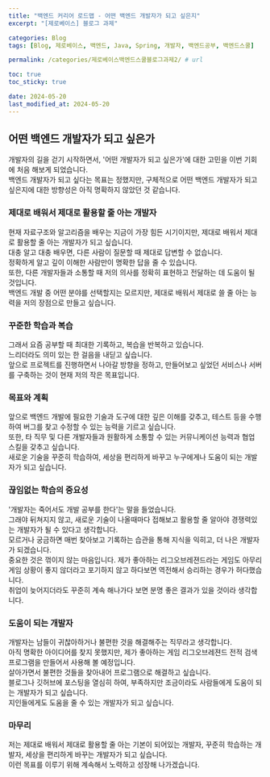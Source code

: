 ```yaml
---
title: "백엔드 커리어 로드맵 - 어떤 백엔드 개발자가 되고 싶은지"
excerpt: "[제로베이스] 블로그 과제"

categories: Blog
tags: [Blog, 제로베이스, 백엔드, Java, Spring, 개발자, 백엔드공부, 백엔드스쿨]

permalink: /categories/제로베이스백엔드스쿨블로그과제2/ # url

toc: true
toc_sticky: true

date: 2024-05-20
last_modified_at: 2024-05-20
---
```


## 어떤 백엔드 개발자가 되고 싶은가

개발자의 길을 걷기 시작하면서, '어떤 개발자가 되고 싶은가'에 대한 고민을 이번 기회에 처음 해보게 되었습니다. <br>
백엔드 개발자가 되고 싶다는 목표는 정했지만, 구체적으로 어떤 백엔드 개발자가 되고 싶은지에 대한 방향성은 아직 명확하지 않았던 것 같습니다. <br>

### 제대로 배워서 제대로 활용할 줄 아는 개발자

현재 자료구조와 알고리즘을 배우는 지금이 가장 힘든 시기이지만, 제대로 배워서 제대로 활용할 줄 아는 개발자가 되고 싶습니다. <br>
대충 알고 대충 배우면, 다른 사람이 질문할 때 제대로 답변할 수 없습니다. <br>
정확하게 알고 깊이 이해한 사람만이 명확한 답을 줄 수 있습니다.<br>
또한, 다른 개발자들과 소통할 때 저의 의사를 정확히 표현하고 전달하는 데 도움이 될 것입니다.<br>
백엔드 개발 중 어떤 분야를 선택할지는 모르지만, 제대로 배워서 제대로 쓸 줄 아는 능력을 저의 장점으로 만들고 싶습니다.<br>

### 꾸준한 학습과 복습

그래서 요즘 공부할 때 최대한 기록하고, 복습을 반복하고 있습니다. <br>
느리더라도 의미 있는 한 걸음을 내딛고 싶습니다. <br>
앞으로 프로젝트를 진행하면서 나아갈 방향을 정하고, 만들어보고 싶었던 서비스나 서버를 구축하는 것이 현재 저의 작은 목표입니다.<br>

### 목표와 계획

앞으로 백엔드 개발에 필요한 기술과 도구에 대한 깊은 이해를 갖추고, 테스트 등을 수행하여 버그를 찾고 수정할 수 있는 능력을 기르고 싶습니다.<br>
또한, 타 직무 및 다른 개발자들과 원활하게 소통할 수 있는 커뮤니케이션 능력과 협업 스킬을 갖추고 싶습니다.<br>
새로운 기술을 꾸준히 학습하여, 세상을 편리하게 바꾸고 누구에게나 도움이 되는 개발자가 되고 싶습니다.<br>

### 끊임없는 학습의 중요성

'개발자는 죽어서도 개발 공부를 한다'는 말을 들었습니다. <br>
그래야 뒤쳐지지 않고, 새로운 기술이 나올때마다 접해보고 활용할 줄 알아야 경쟁력있는 개발자가 될 수 있다고 생각합니다. <br>
모르거나 궁금하면 매번 찾아보고 기록하는 습관을 통해 지식을 익히고, 더 나은 개발자가 되겠습니다. <br>
중요한 것은 꺾이지 않는 마음입니다. 제가 좋아하는 리그오브레젼드라는 게임도 아무리 게임 상황이 좋지 않더라고 포기하지 않고 하다보면 역전해서 승리하는 경우가 허다했습니다.<br>
취업이 늦어지더라도 꾸준히 계속 해나가다 보면 분명 좋은 결과가 있을 것이라 생각합니다.<br>

### 도움이 되는 개발자

개발자는 남들이 귀찮아하거나 불편한 것을 해결해주는 직무라고 생각합니다. <br>
아직 명확한 아이디어를 찾지 못했지만, 제가 좋아하는 게임 리그오브레젼드 전적 검색 프로그램을 만들어서 사용해 볼 예정입니다.<br>
살아가면서 불편한 것들을 찾아내어 프로그램으로 해결하고 싶습니다. <br>
블로그나 깃허브에 포스팅을 열심히 하여, 부족하지만 조금이라도 사람들에게 도움이 되는 개발자가 되고 싶습니다. <br>
지인들에게도 도움을 줄 수 있는 개발자가 되고 싶습니다.<br>

### 마무리

저는 제대로 배워서 제대로 활용할 줄 아는 기본이 되어있는 개발자, 꾸준히 학습하는 개발자, 세상을 편리하게 바꾸는 개발자가 되고 싶습니다. <br>
이런 목표를 이루기 위해 계속해서 노력하고 성장해 나가겠습니다.<br>
